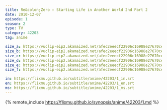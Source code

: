 ```yaml
---
title: Re&colon;Zero − Starting Life in Another World 2nd Part 2
date: 2010-12-07
episode: 1
season: 2
type: TV
category: 42203
tag: anime

size_a: https://vuclip-eip2.akamaized.net/afec2eeecf22906c16988e27670ce7bc/vp63207_V20210508035620/hlsc_e2931_2.m3u8
size_b: https://vuclip-eip2.akamaized.net/afec2eeecf22906c16988e27670ce7bc/vp63207_V20210508035620/hlsc_e2931_3.m3u8
size_c: https://vuclip-eip2.akamaized.net/afec2eeecf22906c16988e27670ce7bc/vp63207_V20210508035620/hlsc_e2931_4.m3u8
size_d: https://vuclip-eip2.akamaized.net/afec2eeecf22906c16988e27670ce7bc/vp63207_V20210508035620/hlsc_e2931_5.m3u8
size_e: https://vuclip-eip2.akamaized.net/afec2eeecf22906c16988e27670ce7bc/vp63207_V20210508035620/hlsc_e2931_6.m3u8
size_f: https://vuclip-eip2.akamaized.net/afec2eeecf22906c16988e27670ce7bc/vp63207_V20210508035620/hlsc_e2931_7.m3u8

in: https://flixmu.github.io/subtitle/anime/42203/1_in.srt
en: https://flixmu.github.io/subtitle/anime/42203/1_en.srt
ms: https://flixmu.github.io/subtitle/anime/42203/1_ms.srt
---
```

{% remote_include https://flixmu.github.io/synopsis/anime/42203/1.md %}

